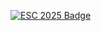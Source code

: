 

[![ESC 2025 Badge](https://github.com/user-attachments/assets/5fe2f6a0-57e1-4a08-9acc-a72fe500eb86)](Badge%20ESC%202025.pdf)
